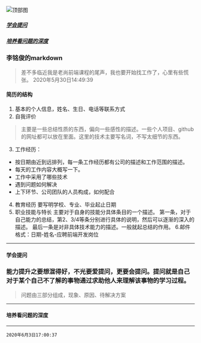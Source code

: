 ![顶部图](http://pic.netbian.com/uploads/allimg/200528/120844-1590638924b04f.jpg)

##### <a href="#learn_ask">学会提问</a>
##### <a href="#deep_question">培养看问题的深度</a>

### 李铭俊的markdown
> 差不多临近我是老尚前端课程的尾声，我也要开始找工作了，心里有些慌张。
> 2020年5月30日14:49:39
#### 简历的结构
1. 基本的个人信息，姓名、生日、电话等联系方式
2. 自我评价
> 主要是一些总结性质的东西，偏向一些感性的描述。一些个人项目、github的网址都可以放在里面。这里的技术主要写名词，不写太细节的东西。
3. 工作经历：
+ 按日期由近到远排列，每一条工作经历都有公司的描述和工作范围的描述。
+ 每天的工作内容大概写一下。
+ 工作中采用了哪些技术
+ 遇到问题如何解决
+ 上下环节、公司团队的人员构成，如何配合

4. 教育经历
  要写明学校、专业、毕业起止日期
5. 职业技能与特长
  主要对于自身的技能分具体条目的一个描述。
  第一条，对于自己能力的总结，第2、3/4等条分别进行具体的说明，然后可以逐渐的深入的描述。
  最后一条是对非具体技术能力的描述。一般就起总结的作用。
6.邮件格式：日期-姓名-应聘前端开发岗位
---
#### <a name="learn_ask">学会提问</a>
### 能力提升之要想混得好，不光要爱提问，更要会提问。提问就是自己对于某个自己不了解的事物通过求助他人来理解该事物的学习过程。
> 问题由三部分组成，现象、原因、待解决方案
---
#### <a name="deep_question">培养看问题的深度</a>
> 
---
`2020年6月3日17:00:37`



